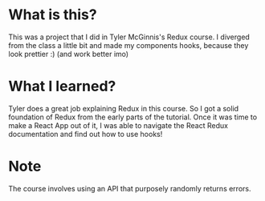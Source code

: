 # What is this?

This was a project that I did in Tyler McGinnis's Redux course. I diverged from the class a little bit and made my components hooks, because they look prettier :) (and work better imo)

# What I learned?

Tyler does a great job explaining Redux in this course. So I got a solid foundation of Redux from the early parts of the tutorial. Once it was time to make a React App out of it, I was able to navigate the React Redux documentation and find out how to use hooks!

# Note

The course involves using an API that purposely randomly returns errors.
